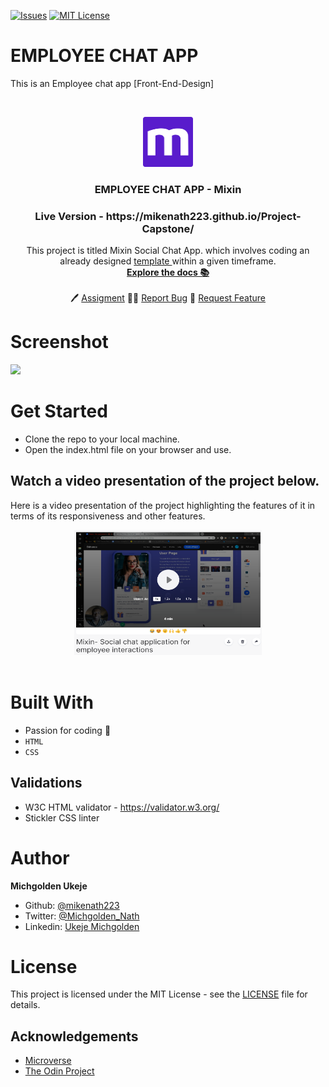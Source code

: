 [![Issues][issues-shield]][issues-url]
[![MIT License][license-shield]][license-url]

# EMPLOYEE CHAT APP

 This is an Employee chat app [Front-End-Design]

<br />
<p align="center">
  <a href="https://www.microverse.org/">
    <img src="docs/microverse.png" alt="Logo" width="80" height="80">
  </a>

  <h3 align="center">
  EMPLOYEE CHAT APP - Mixin
  </h3>

  <h3 align="center">
	 Live Version - https://mikenath223.github.io/Project-Capstone/
  </h3>

  <p align="center">
    This project is titled Mixin Social Chat App. which involves coding an already designed <a href="https://www.behance.net/gallery/70285515/Swipex-This-application-for-dating"> template </a> within a given timeframe.
    <br />
    <a href="https://github.com/mikenath223/Project-Capstone/blob/master/README.md"><strong>Explore the docs 📚</strong></a>
    <br />
    <br />
	  🖊️
    <a href="https://www.behance.net/gallery/70285515/Swipex-This-application-for-dating">Assigment</a>
    🐱‍🚀
    <a href="https://github.com/mikenath223/Project-Capstone/issues">Report Bug</a>
    🙏
    <a href="https://github.com/mikenath223/Project-Capstone/issues">Request Feature</a>
  </p>
</p>

# Screenshot
<img src="https://user-images.githubusercontent.com/33323077/68365608-74a1af80-0131-11ea-8374-c1bfa4736466.png"/>


# Get Started
- Clone the repo to your local machine.
- Open the index.html file on your browser and use.

## Watch a video presentation of the project below.
Here is a video presentation of the project highlighting the features of it in terms of its responsiveness and other features.

<p align="center">
<a href="https://www.loom.com/embed/f0b51e1a79db409f97fcc16986d7936d"><img src="images/mixin.png" alt="mixin" width="300px" height="200px"></a> <br>
  <br/>
</p>


# Built With
  - Passion for coding 💜
  - `HTML`
  - `CSS`

## Validations

- W3C HTML validator - https://validator.w3.org/
- Stickler CSS linter

# Author

**Michgolden Ukeje**

- Github: [@mikenath223](https://github.com/mikenath223)
- Twitter: [@Michgolden_Nath](https://twitter.com/MichgoldenU)
- Linkedin: [Ukeje Michgolden](https://https://www.linkedin.com/in/michgoldenukeje/)
  <br />


# License

This project is licensed under the MIT License - see the [LICENSE](https://github.com/mikenath223/Project-Capstone/blob/master/LICENSE) file for details.

<!-- ACKNOWLEDGEMENTS -->
## Acknowledgements
* [Microverse](https://www.microverse.org/)
* [The Odin Project](https://www.theodinproject.com/)

<!-- MARKDOWN LINKS & IMAGES -->
<!-- https://www.markdownguide.org/basic-syntax/#reference-style-links -->
[issues-shield]: https://img.shields.io/github/issues/mikenath223/Project-Capstone
[issues-url]: https://github.com/mikenath223/Project-Capstone/issues
[license-shield]: https://img.shields.io/github/license/mikenath223/Project-Capstone
[license-url]: https://github.com/mikenath223/Project-Capstone/blob/master/LICENSE.txt
